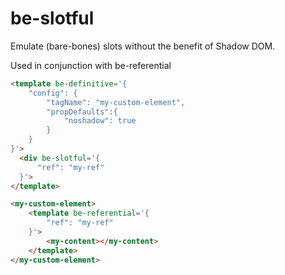 # be-slotful

Emulate (bare-bones) slots without the benefit of Shadow DOM.

Used in conjunction with be-referential

```html
<template be-definitive='{
    "config": {
        "tagName": "my-custom-element",
        "propDefaults":{
            "noshadow": true
        }
    }
}'>
  <div be-slotful='{
      "ref": "my-ref"
  }'>
</template>

<my-custom-element>
    <template be-referential='{
        "ref": "my-ref"
    }'>
        <my-content></my-content>
    </template>
</my-custom-element>
```